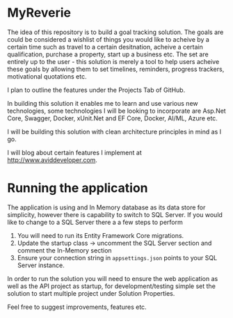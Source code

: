 # MyReverie

The idea of this repository is to build a goal tracking solution. The goals are could be considered a wishlist of things you would like to acheive by a certain time such as travel to a certain desitnation, acheive a certain qualification, purchase a property, start up a business etc. The set are entirely up to the user - this solution is merely a tool to help users acheive these goals by allowing them to set timelines, reminders, progress trackers, motivational quotations etc.

I plan to outline the features under the Projects Tab of GitHub.

In building this solution it enables me to learn and use various new technologies, some technologies I will be looking to incorporate are Asp.Net Core, Swagger, Docker,  xUnit.Net and EF Core, Docker, AI/ML, Azure etc.

I will be building this solution with clean architecture principles in mind as I go. 

I will blog about certain features I implement at http://www.aviddeveloper.com.

# Running the application

The application is using and In Memory database as its data store  for simplicity, however there is capability to switch to SQL Server. If you would like to change to a SQL Server there a a few steps to perform
1) You will need to run its Entity Framework Core migrations.
2) Update the startup class -> uncomment the SQL Server section and comment the In-Memory section
3) Ensure your connection string in `appsettings.json` points to your SQL Server instance.

In order to run the solution you will need to ensure the web application as well as the API project as startup, for development/testing simple set the solution to start multiple project under Solution Properties.

Feel free to suggest improvements, features etc.
